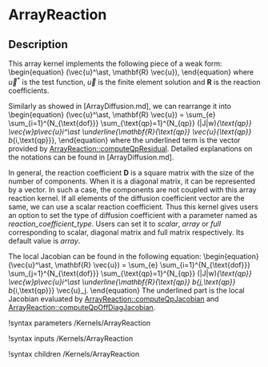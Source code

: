 # ArrayReaction

## Description

This array kernel implements the following piece of a weak form:
\begin{equation}
(\vec{u}^\ast, \mathbf{R} \vec{u}),
\end{equation}
where $\vec{u}^\ast$ is the test function, $\vec{u}$ is the finite element solution and $\mathbf{R}$ is the reaction coefficients.

Similarly as showed in [ArrayDiffusion.md], we can rearrange it into
\begin{equation}
(\vec{u}^\ast, \mathbf{R} \vec{u}) = \sum_{e} \sum_{i=1}^{N_{\text{dof}}} \sum_{\text{qp}=1}^{N_{qp}} (|J|w)_{\text{qp}} \vec{w}_p\vec{u}_i^\ast \underline{\mathbf{R}_{\text{qp}} \vec{u}_{\text{qp}} b_{i,\text{qp}}},
\end{equation}
where the underlined term is the vector provided by [ArrayReaction::computeQpResidual](ArrayReaction.C).
Detailed explanations on the notations can be found in [ArrayDiffusion.md].

In general, the reaction coefficient $\mathbf{D}$ is a square matrix with the size of the number of components.
When it is a diagonal matrix, it can be represented by a vector.
In such a case, the components are not coupled with this array reaction kernel.
If all elements of the diffusion coefficient vector are the same, we can use a scalar reaction coefficient.
Thus this kernel gives users an option to set the type of diffusion coefficient with a parameter named as *reaction_coefficient_type*.
Users can set it to *scalar*, *array* or *full* corresponding to scalar, diagonal matrix and full matrix respectively.
Its default value is *array*.

The local Jacobian can be found in the following equation:
\begin{equation}
(\vec{u}^\ast, \mathbf{R} \vec{u}) = \sum_{e} \sum_{i=1}^{N_{\text{dof}}} \sum_{j=1}^{N_{\text{dof}}} \sum_{\text{qp}=1}^{N_{qp}} (|J|w)_{\text{qp}} \vec{w}_p\vec{u}_i^\ast \underline{\mathbf{R}_{\text{qp}} b_{j,\text{qp}} b_{i,\text{qp}}} \vec{u}_j.
\end{equation}
The underlined part is the local Jacobian evaluated by [ArrayReaction::computeQpJacobian](ArrayReaction.C) and [ArrayReaction::computeQpOffDiagJacobian](ArrayReaction.C).

!syntax parameters /Kernels/ArrayReaction

!syntax inputs /Kernels/ArrayReaction

!syntax children /Kernels/ArrayReaction
